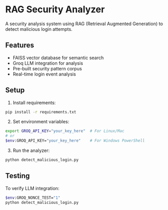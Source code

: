 # RAG Security Analyzer

A security analysis system using RAG (Retrieval Augmented Generation) to detect malicious login attempts.

## Features
- FAISS vector database for semantic search
- Groq LLM integration for analysis
- Pre-built security pattern corpus
- Real-time login event analysis

## Setup
1. Install requirements:
```bash
pip install -r requirements.txt
```

2. Set environment variables:
```bash
export GROQ_API_KEY="your_key_here"  # For Linux/Mac
# or
$env:GROQ_API_KEY="your_key_here"    # For Windows PowerShell
```

3. Run the analyzer:
```bash
python detect_malicious_login.py
```

## Testing
To verify LLM integration:
```bash
$env:GROQ_NONCE_TEST="1"
python detect_malicious_login.py
```
